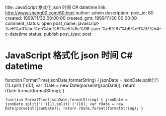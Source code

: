 title: JavaScript 格式化 json 时间 C# datetime
link: http://www.sheng00.com/60.html
author: admin
description: 
post_id: 60
created: 1999/11/30 08:00:00
created_gmt: 1999/11/30 00:00:00
comment_status: open
post_name: javascript-%e6%a0%bc%e5%bc%8f%e5%8c%96-json-%e6%97%b6%e9%97%b4-c-datetime
status: publish
post_type: post

# JavaScript 格式化 json 时间 C# datetime

function FormatTime(jsonDate,formatString) {
        jsonDate = jsonDate.split('(')[1].split(')')[0];
        var rDate = new Date(parseInt(jsonDate));
        return rDate.format(formatString);
    }
    

` function FormatTime(jsonDate,formatString) { jsonDate = jsonDate.split('(')[1].split(')')[0]; var rDate = new Date(parseInt(jsonDate)); return rDate.format(formatString); } `